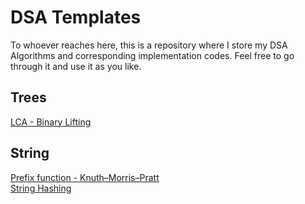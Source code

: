 # DSA Templates
To whoever reaches here, this is a repository where I store my DSA Algorithms and corresponding implementation codes. Feel free to go through it and use it as you like.

## Trees
[LCA - Binary Lifting](https://github.com/M-Manas-s/DSA_Templates/blob/master/Trees/LCA-Binary_Lifting.cpp)

## String
[Prefix function - Knuth–Morris–Pratt](https://github.com/M-Manas-s/DSA_Templates/blob/master/String/KMP.cpp)\
[String Hashing](https://github.com/M-Manas-s/DSA_Templates/blob/master/String/StringHashing.cpp)